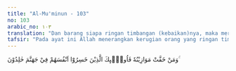 ```yaml
---
title: "Al-Mu'minun - 103"
no: 103
arabic_no: ١٠٣
translation: "Dan barang siapa ringan timbangan (kebaikan)nya, maka mereka itulah orang-orang yang merugikan dirinya sendiri, mereka kekal di dalam neraka Jahanam"
tafsir: "Pada ayat ini Allah menerangkan kerugian orang yang ringan timbangan kebaikannya. Mereka itu ketika masih berada di dunia banyak berbuat maksiat menuruti kehendak hawa nafsunya. Mereka mengingkari ayat-ayat Allah yang menyebabkan amal-amal mereka tidak bernilai di hari kemudian, sebagaimana firman Allah:\n\nMereka itu adalah orang yang mengingkari ayat-ayat Tuhan mereka dan (tidak percaya) terhadap pertemuan dengan-Nya. Maka sia-sia amal mereka, dan Kami tidak memberikan penimbangan terhadap (amal) mereka pada hari Kiamat. (al-Kahf/18: 105)\n\nMereka itu akan kekal di dalam neraka Jahanam. Sejalan dengan ayat 103 ini firman Allah:\n\nDan adapun orang yang ringan timbangan (kebaikan)nya, maka tempat kembalinya adalah neraka Hawiyah. (al-Qari'ah/101: 8-9)\n\nBukan demikian! Barang siapa berbuat keburukan, dan dosanya telah menenggelamkannya, maka mereka itu penghuni neraka. Mereka kekal di dalamnya. (al-Baqarah/2: 81)"
---
```


وَمَنْ خَفَّتْ مَوَازِيْنُهٗ فَاُولٰۤىِٕكَ الَّذِيْنَ خَسِرُوْٓا اَنْفُسَهُمْ فِيْ جَهَنَّمَ خٰلِدُوْنَ ۚ
